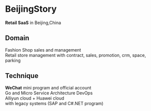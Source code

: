 # BeijingStory
<b>Retail SaaS</b> in Beijing,China 

## Domain
  Fashion Shop sales and management <br>
  Retail store management with contract, sales, promotion, crm, space, parking
  
## Technique
  <b>WeChat</b> mini program and official account <br>
  Go and Micro Service Architecture DevOps <br>
  Alliyun cloud + Huawei cloud <br>
      with legacy systems (SAP and C#.NET program)
